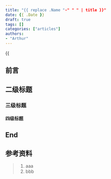 ```yaml
---
title: "{{ replace .Name "-" " " | title }}"
date: {{ .Date }}
draft: true
tags: []
categories: ["articles"]
authors:
- "Arthur"
---
```


{{<audio src="audios/canon_in_major_d.mp3" caption="《D大调·Canon》" autoplay="autoplay">}}

## 前言

## 二级标题

### 三级标题

#### 四级标题

## End

## 参考资料

> 1. aaa
> 2. bbb

